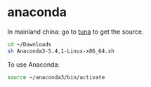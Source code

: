 # anaconda

In mainland china: go to [tuna](https://mirrors.tuna.tsinghua.edu.cn/help/anaconda/) to get the source.

```bash
cd ~/Downloads
sh Anaconda3-5.4.1-Linux-x86_64.sh
```

To use Anaconda:
```bash
source ~/anaconda3/bin/activate
```
